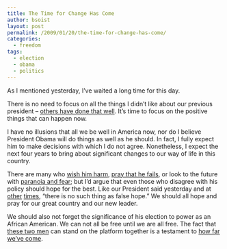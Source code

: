 ```yaml
---
title: The Time for Change Has Come
author: bsoist
layout: post
permalink: /2009/01/20/the-time-for-change-has-come/
categories:
  - freedom
tags:
  - election
  - obama
  - politics
---
```

As I mentioned yesterday, I&#8217;ve waited a long time for this day. 

There is no need to focus on all the things I didn&#8217;t like about our previous president &#8211; [others have done that well][1]. It&#8217;s time to focus on the positive things that can happen now. 

I have no illusions that all we be well in America now, nor do I believe President Obama will do things as well as he should. In fact, I fully expect him to make decisions with which I do not agree. Nonetheless, I expect the next four years to bring about significant changes to our way of life in this country.

There are many who [wish him harm][2], [pray that he fails][3], or look to the future with [paranoia and fear][4]; but I&#8217;d argue that even those who disagree with his policy should hope for the best. Like our President said yesterday and at [other][5] [times][6], &#8220;there is no such thing as false hope.&#8221; We should all hope and pray for our great country and our new leader. 

We should also not forget the significance of his election to power as an African American. We can not all be free until we are all free. The fact that [these two men][7] can stand on the platform together is a testament to [how far we&#8217;ve come][8].

 [1]: www.youtube.com/watch?v=RtnE4C9Gv5U
 [2]: http://www.splcenter.org/blog/2009/01/18/threats-against-obama-growing-as-inauguration-nears/
 [3]: http://wnd.com/index.php?fa=PAGE.view&#038;pageId=86469
 [4]: http://crooksandliars.com/david-neiwert/folks-fringe-right-are-fearfully-fin
 [5]: http://celestiniosity.com/2008/02/04/no-such-thing-as-false-hope/
 [6]: http://www.cbsnews.com/blogs/2008/01/06/politics/fromtheroad/entry3679992.shtml
 [7]: http://www.nytimes.com/2009/01/18/weekinreview/18greenhouse.html?pagewanted=1&#038;_r=1&#038;ref=todayspaper
 [8]: http://www.nytimes.com/2009/01/18/sports/baseball/18vecsey.html?ref=todayspaper
